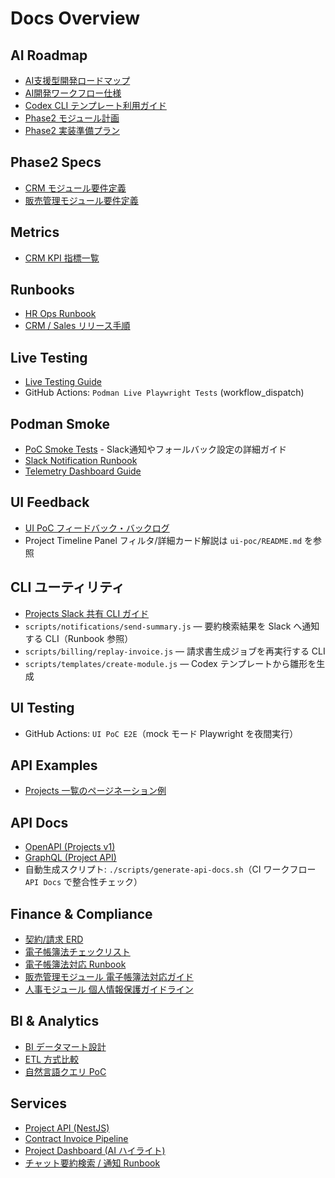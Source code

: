 # Docs Overview

## AI Roadmap
- [AI支援型開発ロードマップ](ai-roadmap.md)
- [AI開発ワークフロー仕様](ai-devflow.md)
- [Codex CLI テンプレート利用ガイド](codex-templates.md)
- [Phase2 モジュール計画](phase2/module-planning.md)
- [Phase2 実装準備プラン](phase2/implementation-plan.md)

## Phase2 Specs
- [CRM モジュール要件定義](specs/crm/requirements.md)
- [販売管理モジュール要件定義](specs/sales/requirements.md)

## Metrics
- [CRM KPI 指標一覧](metrics/crm.md)

## Runbooks
- [HR Ops Runbook](runbooks/hr-ops.md)
- [CRM / Sales リリース手順](runbooks/crm-sales-release.md)

## Live Testing
- [Live Testing Guide](live-testing.md)
- GitHub Actions: `Podman Live Playwright Tests` (workflow_dispatch)

## Podman Smoke
- [PoC Smoke Tests](poc_live_smoke.md) - Slack通知やフォールバック設定の詳細ガイド
- [Slack Notification Runbook](slack-runbook.md)
- [Telemetry Dashboard Guide](podman-telemetry-dashboard.md)

## UI Feedback
- [UI PoC フィードバック・バックログ](ui-poc-feedback-backlog.md)
- Project Timeline Panel フィルタ/詳細カード解説は `ui-poc/README.md` を参照

## CLI ユーティリティ
- [Projects Slack 共有 CLI ガイド](projects-share-cli.md)
- `scripts/notifications/send-summary.js` — 要約検索結果を Slack へ通知する CLI（Runbook 参照）
- `scripts/billing/replay-invoice.js` — 請求書生成ジョブを再実行する CLI
- `scripts/templates/create-module.js` — Codex テンプレートから雛形を生成

## UI Testing
- GitHub Actions: `UI PoC E2E`（mock モード Playwright を夜間実行）

## API Examples
- [Projects 一覧のページネーション例](api-projects-pagination.md)

## API Docs
- [OpenAPI (Projects v1)](api/openapi/projects-v1.html)
- [GraphQL (Project API)](api/graphql/index.html)
- 自動生成スクリプト: `./scripts/generate-api-docs.sh`（CI ワークフロー `API Docs` で整合性チェック）

## Finance & Compliance
- [契約/請求 ERD](contracts/erd.md)
- [電子帳簿法チェックリスト](compliance/electronic-book.md)
- [電子帳簿法対応 Runbook](compliance/electronic-ledger-runbook.md)
- [販売管理モジュール 電子帳簿法対応ガイド](compliance/sales-ledger.md)
- [人事モジュール 個人情報保護ガイドライン](compliance/hr-privacy.md)

## BI & Analytics
- [BI データマート設計](bi/data-mart.md)
- [ETL 方式比較](bi/etl-evaluation.md)
- [自然言語クエリ PoC](../examples/bi/nl-query-poc/README.md)

## Services
- [Project API (NestJS)](../services/project-api/README.md)
- [Contract Invoice Pipeline](contracts/invoice-pipeline.md)
- [Project Dashboard (AI ハイライト)](projects/project-dashboard.md)
- [チャット要約検索 / 通知 Runbook](projects/chat-summary-runbook.md)
